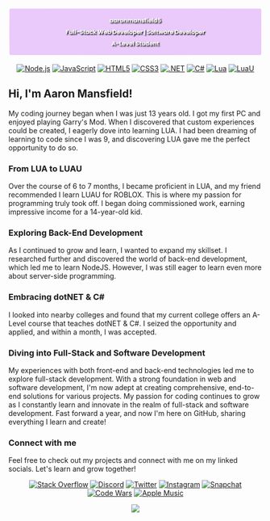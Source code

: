 <div align="center">
  
[![](https://raw.githubusercontent.com/aaronmansfield5/aaronmansfield5/main/imgs/banner.png)](https://github.com/aaronmansfield5)
  
<!--[![Typing SVG](https://readme-typing-svg.demolab.com?font=Raleway&weight=600&duration=1500&pause=500&color=F7F7F7&center=true&multiline=true&width=500&height=80&lines=Aaron+Mansfield;Full-Stack+Web+Developer+%7C+Software+Developer;A-Level+Student)](https://github.com/aaronmansfield5)-->

[![Node.js](https://img.shields.io/badge/-Node.js-informational?style=flat&logo=nodedotjs&logoColor=white&color=339933)](https://nodejs.org/)
[![JavaScript](https://img.shields.io/badge/-JavaScript-informational?style=flat&logo=javascript&logoColor=white&color=F7DF1E)](https://developer.mozilla.org/en-US/docs/Web/JavaScript)
[![HTML5](https://img.shields.io/badge/-HTML5-informational?style=flat&logo=html5&logoColor=white&color=E34F26)](https://developer.mozilla.org/en-US/docs/Glossary/HTML5)
[![CSS3](https://img.shields.io/badge/-CSS3-informational?style=flat&logo=css3&logoColor=white&color=1572B6)](https://developer.mozilla.org/en-US/docs/Web/CSS)
[![.NET](https://img.shields.io/badge/-.NET-informational?style=flat&logo=.net&logoColor=white&color=512BD4)](https://dotnet.microsoft.com/)
[![C#](https://img.shields.io/badge/-C%23-informational?style=flat&logo=csharp&logoColor=white&color=239120)](https://learn.microsoft.com/dotnet/csharp/)
[![Lua](https://img.shields.io/badge/-Lua-informational?style=flat&logo=lua&logoColor=white&color=2C2D72)](https://www.lua.org/)
[![LuaU](https://img.shields.io/badge/-LuaU-informational?style=flat&logo=roblox&logoColor=white&color=3390ef)](https://luau-lang.org/)
  
</div>

## Hi, I'm Aaron Mansfield!

My coding journey began when I was just 13 years old. I got my first PC and enjoyed playing Garry's Mod. When I discovered that custom experiences could be created, I eagerly dove into learning LUA. I had been dreaming of learning to code since I was 9, and discovering LUA gave me the perfect opportunity to do so.

### From LUA to LUAU

Over the course of 6 to 7 months, I became proficient in LUA, and my friend recommended I learn LUAU for ROBLOX. This is where my passion for programming truly took off. I began doing commissioned work, earning impressive income for a 14-year-old kid.

### Exploring Back-End Development

As I continued to grow and learn, I wanted to expand my skillset. I researched further and discovered the world of back-end development, which led me to learn NodeJS. However, I was still eager to learn even more about server-side programming.

### Embracing dotNET & C#

I looked into nearby colleges and found that my current college offers an A-Level course that teaches dotNET & C#. I seized the opportunity and applied, and within a month, I was accepted.

### Diving into Full-Stack and Software Development

My experiences with both front-end and back-end technologies led me to explore full-stack development. With a strong foundation in web and software development, I'm now adept at creating comprehensive, end-to-end solutions for various projects. My passion for coding continues to grow as I constantly learn and innovate in the realm of full-stack and software development. Fast forward a year, and now I'm here on GitHub, sharing everything I learn and create!

### Connect with me

Feel free to check out my projects and connect with me on my linked socials. Let's learn and grow together!

<div align="center">

[![Stack Overflow](https://img.shields.io/badge/-Stack%20Overflow-informational?style=flat&logo=stackoverflow&logoColor=white&color=F58025)](https://stackoverflow.com/users/16902941)
[![Discord](https://img.shields.io/badge/-Discord-informational?style=flat&logo=discord&logoColor=white&color=5865F2)](https://discord.com/users/966009634500513802)
[![Twitter](https://img.shields.io/badge/-Twitter-informational?style=flat&logo=twitter&logoColor=white&color=1DA1F2)](https://twitter.com/aaronmansf5)
[![Instagram](https://img.shields.io/badge/-Instagram-informational?style=flat&logo=instagram&logoColor=white&color=E4405F)](https://www.instagram.com/aaronmansfield5)
[![Snapchat](https://img.shields.io/badge/-Snapchat-informational?style=flat&logo=snapchat&logoColor=white&color=FFFC00)](https://www.snapchat.com/add/aaronmansfield5)
[![Code Wars](https://img.shields.io/badge/-Code%20Wars-informational?style=flat&logo=codewars&logoColor=white&color=B1361E)](https://www.codewars.com/users/godgun20)
[![Apple Music](https://img.shields.io/badge/-Apple%20Music-informational?style=flat&logo=applemusic&logoColor=white&color=FD415E)](https://music.apple.com/profile/aaronmansfield2004)
  
[![](https://github-readme-stats.vercel.app/api?username=aaronmansfield5&show_icons=true&theme=tokyonight)](https://github.com/aaronmansfield5)
  
</div>
